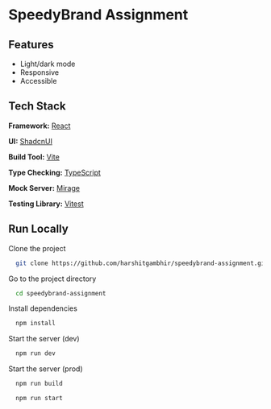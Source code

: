 # SpeedyBrand Assignment

## Features

- Light/dark mode
- Responsive
- Accessible

## Tech Stack

**Framework:** [React](https://react.dev/)

**UI:** [ShadcnUI](https://ui.shadcn.com)

**Build Tool:** [Vite](https://vitejs.dev/)

**Type Checking:** [TypeScript](https://www.typescriptlang.org/)

**Mock Server:** [Mirage](https://miragejs.com/)

**Testing Library:** [Vitest](https://vitest.dev/)

## Run Locally

Clone the project

```bash
  git clone https://github.com/harshitgambhir/speedybrand-assignment.git
```

Go to the project directory

```bash
  cd speedybrand-assignment
```

Install dependencies

```bash
  npm install
```

Start the server (dev)

```bash
  npm run dev
```

Start the server (prod)

```bash
  npm run build
```

```bash
  npm run start
```
